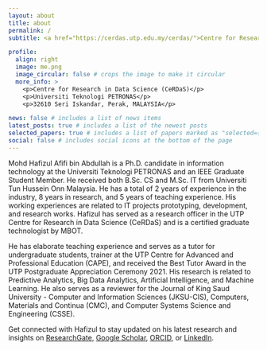 ```yaml
---
layout: about
title: about
permalink: /
subtitle: <a href="https://cerdas.utp.edu.my/cerdas/">Centre for Research in Data Science, Universiti Teknologi PETRONAS</a>

profile:
  align: right
  image: me.png
  image_circular: false # crops the image to make it circular
  more_info: >
    <p>Centre for Research in Data Science (CeRDaS)</p>
    <p>Universiti Teknologi PETRONAS</p>
    <p>32610 Seri Iskandar, Perak, MALAYSIA</p>

news: false # includes a list of news items
latest_posts: true # includes a list of the newest posts
selected_papers: true # includes a list of papers marked as "selected={true}"
social: false # includes social icons at the bottom of the page
---
```


Mohd Hafizul Afifi bin Abdullah is a Ph.D. candidate in information technology at the Universiti Teknologi PETRONAS and an IEEE Graduate Student Member. He received both B.Sc. CS and M.Sc. IT from Universiti Tun Hussein Onn Malaysia. He has a total of 2 years of experience in the industry, 8 years in research, and 5 years of teaching experience. His working experiences are related to IT projects prototyping, development, and research works. Hafizul has served as a research officer in the UTP Centre for Research in Data Science (CeRDaS) and is a certified graduate technologist by MBOT.

He has elaborate teaching experience and serves as a tutor for undergraduate students, trainer at the UTP Centre for Advanced and Professional Education (CAPE), and received the Best Tutor Award in the UTP Postgraduate Appreciation Ceremony 2021. His research is related to Predictive Analytics, Big Data Analytics, Artificial Intelligence, and Machine Learning. He also serves as a reviewer for the Journal of King Saud University - Computer and Information Sciences (JKSU-CIS), Computers, Materials and Continua (CMC), and Computer Systems Science and Engineering (CSSE).

Get connected with Hafizul to stay updated on his latest research and insights on [ResearchGate](https://www.researchgate.net/profile/Mohd_Hafizul_Afifi_Abdullah), [Google Scholar](https://scholar.google.com/citations?user=mWsihrgAAAAJ&hl=en), [ORCID](https://orcid.org/0000-0002-1427-2571), or [LinkedIn](https://www.linkedin.com/in/hafizulamz/).
